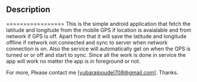 ## Description
=================
This is the simple android application that fetch the latitude and longitude from the mobile GPS if location is avaialable and from network if GPS is off.
Apart from that it will save the latitude and longitude offline if network not connected and sync to server when network connection is on. Also the service will automatically
get on when the GPS is turned or or off and start to sync. Since all the work is done in service the app will work no matter the app is in foreground or not.

For more, Please contact me [yubarajpoudel708@gmail.com].
Thanks.
